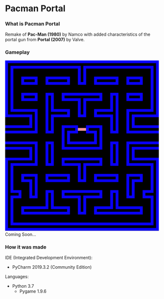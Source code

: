 # Pacman Portal
### What is Pacman Portal
Remake of **Pac-Man (1980)** by Namco with added characteristics of the portal gun from **Portal (2007)** by Valve.
### Gameplay
![Image of Pac-Man](images/pacGrid.png)
Coming Soon...
### How it was made
IDE (Integrated Development Environment):
- PyCharm 2019.3.2 (Community Edition)

Languages:
- Python 3.7
  - Pygame 1.9.6

